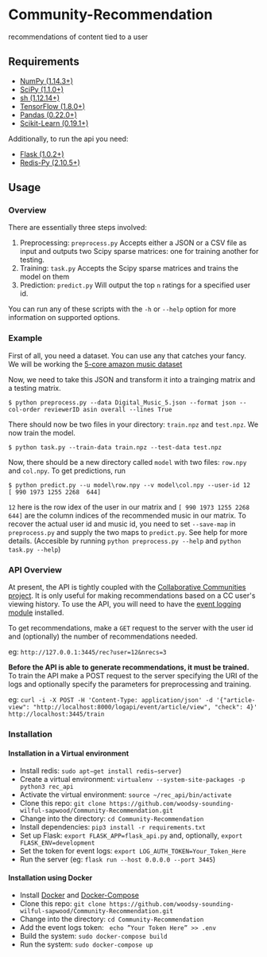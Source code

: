 # Community-Recommendation
recommendations of content tied to a user

## Requirements 
* [NumPy (1.14.3+)](http://www.numpy.org/)
* [SciPy (1.1.0+)](https://www.scipy.org/)
* [sh (1.12.14+)](https://amoffat.github.io/sh/)
* [TensorFlow (1.8.0+)](https://www.tensorflow.org/)
* [Pandas (0.22.0+)](https://pandas.pydata.org/)
* [Scikit-Learn (0.19.1+)](http://scikit-learn.org/stable/index.html)

Additionally, to run the api you need:

* [Flask (1.0.2+)](http://flask.pocoo.org/)
* [Redis-Py (2.10.5+)](https://redislabs.com/lp/python-redis/)

## Usage

### Overview

There are essentially three steps involved:

1. Preprocessing: `preprocess.py`  Accepts either a JSON or a CSV file as input and outputs two Scipy sparse matrices: one for training another for testing.
2. Training: `task.py` Accepts the Scipy sparse matrices and trains the model on them
3. Prediction: `predict.py`  Will output the top `n` ratings for a specified user id.

You can run any of these scripts with the `-h` or `--help` option for more information on supported options.

### Example

First of all, you need a dataset. You can use any that catches your fancy. We will be working the [5-core amazon music dataset](http://jmcauley.ucsd.edu/data/amazon/)

Now, we need to take this JSON and transform it into a trainging matrix and a testing matrix. 

```console
$ python preprocess.py --data Digital_Music_5.json --format json --col-order reviewerID asin overall --lines True
```

There should now be two files in your directory: `train.npz` and `test.npz`. We now train the model.

```console
$ python task.py --train-data train.npz --test-data test.npz
```

Now, there should be a new directory called `model` with two files: `row.npy` and `col.npy`. To get predictions, run

```console
$ python predict.py --u model\row.npy --v model\col.npy --user-id 12
[ 990 1973 1255 2268  644]
```
`12` here is the row idex of the user in our matrix and `[ 990 1973 1255 2268  644]` are the column indices of the recommended music in our matrix. To recover the actual user id and music id, you need to set `--save-map` in `preprocess.py` and supply the two maps to `predict.py`. See help for more details. (Accesible by running `python preprocess.py --help` and `python task.py --help`)


### API Overview
At present, the API is tightly coupled with the [Collaborative Communities project](https://github.com/fresearchgroup/Collaboration-System). It is only useful for making recommendations based on a CC user's viewing history. To use the API, you will need to have the [event logging module](https://github.com/fresearchgroup/Collaboration-System/tree/eventlogs) installed.

To get recommendations, make a `GET` request to the server with the user id and (optionally) the number of recommendations needed.

eg: `http://127.0.0.1:3445/rec?user=12&nrecs=3`

**Before the API is able to generate recommendations, it must be trained.** To train the API make a POST request to the server specifying the URI of the logs and optionally specify the parameters for preprocessing and training.

eg: `curl -i -X POST -H 'Content-Type: application/json' -d '{"article-view": "http://localhost:8000/logapi/event/article/view", "check": 4}' http://localhost:3445/train`

### Installation

#### Installation in a Virtual environment

* Install redis: `sudo apt−get install redis−server`)
* Create a virtual environment: `virtualenv --system-site-packages -p python3 rec_api`
* Activate the virtual environment: `source ~/rec_api/bin/activate`
* Clone this repo: `git clone https://github.com/woodsy-sounding-wilful-sapwood/Community-Recommendation.git`
* Change into the directory: `cd Community-Recommendation`
* Install dependencies: `pip3 install -r requirements.txt`
* Set up Flask: `export FLASK_APP=flask_api.py` and, optionally, `export FLASK_ENV=development`
* Set the token for event logs: `export LOG_AUTH_TOKEN=Your_Token_Here`
* Run the server (eg: `flask run --host 0.0.0.0 --port 3445`)

#### Installation using Docker

* Install [Docker](https://docs.docker.com/install/linux/docker-ce/ubuntu/) and [Docker-Compose](https://docs.docker.com/compose/install/#install-compose)
* Clone this repo: `git clone https://github.com/woodsy-sounding-wilful-sapwood/Community-Recommendation.git`
* Change into the directory: `cd Community-Recommendation`
* Add the event logs token: ` echo ”Your Token Here” >> .env`
* Build the system: `sudo docker-compose build`
* Run the system: `sudo docker-compose up`

